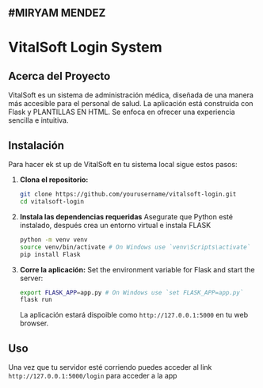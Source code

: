 
#MIRYAM MENDEZ 
---

# VitalSoft Login System

## Acerca del Proyecto 
VitalSoft es un sistema de administración médica, diseñada de una manera más accesible para el personal de salud. La aplicación está construida con Flask y PLANTILLAS EN HTML. Se enfoca en ofrecer una experiencia sencilla e intuitiva.

## Instalación
Para hacer ek st up de VitalSoft en tu sistema local sigue estos pasos: 

1. **Clona el repositorio:**
   ```bash
   git clone https://github.com/yourusername/vitalsoft-login.git
   cd vitalsoft-login
   ```

2. **Instala las dependencias requeridas**
   Asegurate que Python esté instalado, después crea un entorno virtual e instala FLASK
   ```bash
   python -m venv venv
   source venv/bin/activate # On Windows use `venv\Scripts\activate`
   pip install Flask
   ```

4. **Corre la aplicación:**
   Set the environment variable for Flask and start the server:
   ```bash
   export FLASK_APP=app.py # On Windows use `set FLASK_APP=app.py`
   flask run
   ```
   La aplicación estará dispoible como `http://127.0.0.1:5000` en tu web browser.

## Uso
Una vez que tu servidor esté corriendo puedes acceder al link  `http://127.0.0.1:5000/login` para acceder a la app

